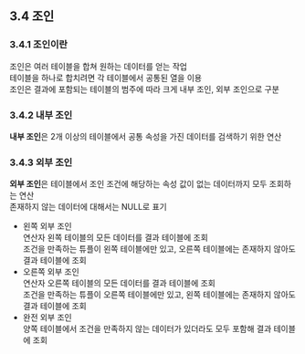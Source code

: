 ## 3.4 조인  

### 3.4.1 조인이란  
  조인은 여러 테이블을 합쳐 원하는 데이터를 얻는 작업  
  테이블을 하나로 합치려면 각 테이블에서 공통된 열을 이용  
  조인은 결과에 포함되는 테이블의 범주에 따라 크게 내부 조인, 외부 조인으로 구분  

### 3.4.2 내부 조인  
  **내부 조인**은 2개 이상의 테이블에서 공통 속성을 가진 데이터를 검색하기 위한 연산  

### 3.4.3 외부 조인  
  **외부 조인**은 테이블에서 조인 조건에 해당하는 속성 값이 없는 데이터까지 모두 조회하는 연산  
  존재하지 않는 데이터에 대해서는 NULL로 표기  

  * 왼쪽 외부 조인  
  연산자 왼쪽 테이블의 모든 데이터를 결과 테이블에 조회  
  조건을 만족하는 튜플이 왼쪽 테이블에만 있고, 오른쪽 테이블에는 존재하지 않아도 결과 테이블에 조회  
  * 오른쪽 외부 조인  
  연산자 오른쪽 테이블의 모든 데이터를 결과 테이블에 조회  
  조건을 만족하는 튜플이 오른쪽 테이블에만 있고, 왼쪽 테이블에는 존재하지 않아도 결과 테이블에 조회  
  * 완전 외부 조인  
  양쪽 테이블에서 조건을 만족하지 않는 데이터가 있더라도 모두 포함해 결과 테이블에 조회  